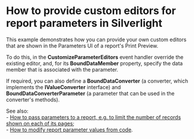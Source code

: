 # How to provide custom editors for report parameters in Silverlight


<p>This example demonstrates how you can provide your own custom editors that are shown in the Parameters UI of a report's Print Preview.</p><p>To do this, in the <strong>CustomizeParameterEditors</strong> event handler override the existing editor, and, for its <strong>BoundDataMember</strong> property, specify the data member that is associated with the parameter.</p><p>If required, you can also define a <strong>BoundDataConverter</strong> (a converter, which implements the <strong>IValueConverter</strong> interface) and <strong>BoundDataConverterParameter</strong> (a parameter that can be used in the converter's methods).</p><p>See also:<br />
- <a href="https://www.devexpress.com/Support/Center/p/E2858">How to pass parameters to a report, e.g. to limit the number of records shown on each of its pages</a>;<br />
- <a href="https://www.devexpress.com/Support/Center/p/E2887">How to modify report parameter values from code</a>.</p>

<br/>



